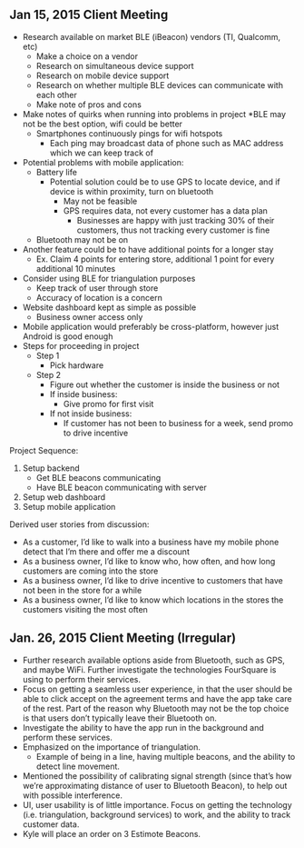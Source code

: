 Jan 15, 2015 Client Meeting
---------------------------
* Research available on market BLE (iBeacon) vendors (TI, Qualcomm, etc)
    * Make a choice on a vendor
    * Research on simultaneous device support
    * Research on mobile device support
    * Research on whether multiple BLE devices can communicate with each other
    * Make note of pros and cons
* Make notes of quirks when running into problems in project
*BLE may not be the best option, wifi could be better
    * Smartphones continuously pings for wifi hotspots
        * Each ping may broadcast data of phone such as MAC address which we can keep track of
* Potential problems with mobile application:
    * Battery life
        * Potential solution could be to use GPS to locate device, and if device is within proximity, turn on bluetooth
            * May not be feasible
            * GPS requires data, not every customer has a data plan
                * Businesses are happy with just tracking 30% of their customers, thus not tracking every customer is fine
    * Bluetooth may not be on
* Another feature could be to have additional points for a longer stay
    * Ex. Claim 4 points for entering store, additional 1 point for every additional 10 minutes
* Consider using BLE for triangulation purposes
    * Keep track of user through store
    * Accuracy of location is a concern
* Website dashboard kept as simple as possible
    * Business owner access only
* Mobile application would preferably be cross-platform, however just Android is good enough
* Steps for proceeding in project
    * Step 1
        * Pick hardware
    * Step 2
        * Figure out whether the customer is inside the business or not
        * If inside business:
            * Give promo for first visit
        * If not inside business:
            * If customer has not been to business for a week, send promo to drive incentive

Project Sequence:

1. Setup backend
    * Get BLE beacons communicating
    * Have BLE beacon communicating with server
2. Setup web dashboard
3. Setup mobile application

Derived user stories from discussion:

* As a customer, I&rsquo;d like to walk into a business have my mobile phone detect that I&rsquo;m there and offer me a discount
* As a business owner, I&rsquo;d like to know who, how often, and how long customers are coming into the store
* As a business owner, I&rsquo;d like to drive incentive to customers that have not been in the store for a while
* As a business owner, I&rsquo;d like to know which locations in the stores the customers visiting the most often

Jan. 26, 2015 Client Meeting (Irregular)
----------------------------------------
* Further research available options aside from Bluetooth, such as GPS, and maybe WiFi. Further investigate the technologies FourSquare is using to perform their services.
* Focus on getting a seamless user experience, in that the user should be able to click accept on the agreement terms and have the app take care of the rest. Part of the reason why Bluetooth may not be the top choice is that users don’t typically leave their Bluetooth on.
* Investigate the ability to have the app run in the background and perform these services.
* Emphasized on the importance of triangulation.
    * Example of being in a line, having multiple beacons, and the ability to detect line movement.
* Mentioned the possibility of calibrating signal strength (since that’s how we’re approximating distance of user to Bluetooth Beacon), to help out with possible interference.
* UI, user usability is of little importance. Focus on getting the technology (i.e. triangulation, background services) to work, and the ability to track customer data.
* Kyle will place an order on 3 Estimote Beacons.

